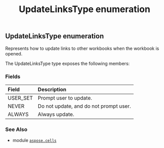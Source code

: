 ﻿---
title: UpdateLinksType enumeration
second_title: Aspose.Cells for Python via .NET API References
description: 
type: docs
weight: 2790
url: /aspose.cells/updatelinkstype/
is_root: false
---

## UpdateLinksType enumeration

Represents how to update links to other workbooks when the workbook is opened.



The UpdateLinksType type exposes the following members:

### Fields
| Field | Description |
| :- | :- |
| USER_SET | Prompt user to update. |
| NEVER | Do not update, and do not prompt user. |
| ALWAYS | Always update. |



### See Also
* module [`aspose.cells`](..)

